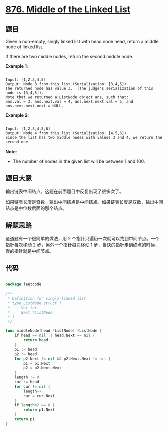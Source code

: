 # [876. Middle of the Linked List](https://leetcode.com/problems/middle-of-the-linked-list/)

## 题目

Given a non-empty, singly linked list with head node head, return a middle node of linked list.

If there are two middle nodes, return the second middle node.

**Example 1**:

```

Input: [1,2,3,4,5]
Output: Node 3 from this list (Serialization: [3,4,5])
The returned node has value 3.  (The judge's serialization of this node is [3,4,5]).
Note that we returned a ListNode object ans, such that:
ans.val = 3, ans.next.val = 4, ans.next.next.val = 5, and ans.next.next.next = NULL.

```

**Example 2**:

```

Input: [1,2,3,4,5,6]
Output: Node 4 from this list (Serialization: [4,5,6])
Since the list has two middle nodes with values 3 and 4, we return the second one.

```

**Note**:

- The number of nodes in the given list will be between 1 and 100.

## 题目大意

输出链表中间结点。这题在前面题目中反复出现了很多次了。

如果链表长度是奇数，输出中间结点是中间结点。如果链表长度是双数，输出中间结点是中位数后面的那个结点。

## 解题思路

这道题有一个很简单的做法，用 2 个指针只遍历一次就可以找到中间节点。一个指针每次移动 2 步，另外一个指针每次移动 1 步，当快的指针走到终点的时候，慢的指针就是中间节点。


## 代码

```go

package leetcode

/**
 * Definition for singly-linked list.
 * type ListNode struct {
 *     Val int
 *     Next *ListNode
 * }
 */

func middleNode(head *ListNode) *ListNode {
	if head == nil || head.Next == nil {
		return head
	}
	p1 := head
	p2 := head
	for p2.Next != nil && p2.Next.Next != nil {
		p1 = p1.Next
		p2 = p2.Next.Next
	}
	length := 0
	cur := head
	for cur != nil {
		length++
		cur = cur.Next
	}
	if length%2 == 0 {
		return p1.Next
	}
	return p1
}

```